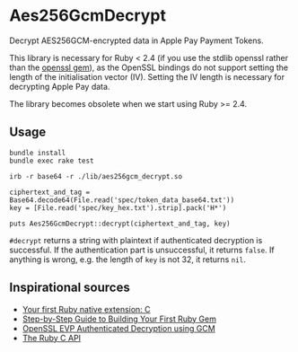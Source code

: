 # Aes256GcmDecrypt

Decrypt AES256GCM-encrypted data in Apple Pay Payment Tokens.

This library is necessary for Ruby < 2.4 (if you use the stdlib openssl rather than the [openssl gem](https://rubygems.org/gems/openssl)), as the OpenSSL bindings do not support setting the length of the initialisation vector (IV). Setting the IV length is necessary for decrypting Apple Pay data.

The library becomes obsolete when we start using Ruby >= 2.4.

## Usage

```
bundle install
bundle exec rake test

irb -r base64 -r ./lib/aes256gcm_decrypt.so

ciphertext_and_tag = Base64.decode64(File.read('spec/token_data_base64.txt'))
key = [File.read('spec/key_hex.txt').strip].pack('H*')

puts Aes256GcmDecrypt::decrypt(ciphertext_and_tag, key)
```

`#decrypt` returns a string with plaintext if authenticated decryption is successful. If the authentication part is unsuccessful, it returns `false`. If anything is wrong, e.g. the length of `key` is not 32, it returns `nil`.

## Inspirational sources

* [Your first Ruby native extension: C](https://blog.jcoglan.com/2012/07/29/your-first-ruby-native-extension-c/)
* [Step-by-Step Guide to Building Your First Ruby Gem](https://quickleft.com/blog/engineering-lunch-series-step-by-step-guide-to-building-your-first-ruby-gem/)
* [OpenSSL EVP Authenticated Decryption using GCM](https://wiki.openssl.org/index.php/EVP_Authenticated_Encryption_and_Decryption#Authenticated_Decryption_using_GCM_mode)
* [The Ruby C API](http://silverhammermba.github.io/emberb/c/)
